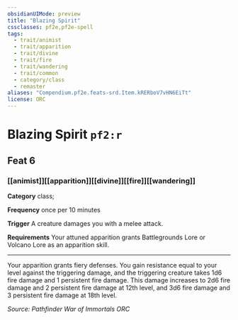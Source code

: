 ```yaml
---
obsidianUIMode: preview
title: "Blazing Spirit"
cssclasses: pf2e,pf2e-spell
tags:
  - trait/animist
  - trait/apparition
  - trait/divine
  - trait/fire
  - trait/wandering
  - trait/common
  - category/class
  - remaster
aliases: "Compendium.pf2e.feats-srd.Item.kRERboV7vHN6EiTt"
license: ORC
---
```

# Blazing Spirit `pf2:r`
## Feat 6
### [[animist]][[apparition]][[divine]][[fire]][[wandering]]

**Category** class; 




**Frequency** once per 10 minutes

**Trigger** A creature damages you with a melee attack.

**Requirements** Your attuned apparition grants Battlegrounds Lore or Volcano Lore as an apparition skill.

* * *

Your apparition grants fiery defenses. You gain resistance equal to your level against the triggering damage, and the triggering creature takes 1d6 fire damage and 1 persistent fire damage. This damage increases to 2d6 fire damage and 2 persistent fire damage at 12th level, and 3d6 fire damage and 3 persistent fire damage at 18th level.

*Source: Pathfinder War of Immortals*
*ORC*